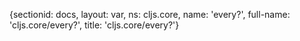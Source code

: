 {sectionid: docs, layout: var, ns: cljs.core, name: 'every?', full-name: 'cljs.core/every?',
  title: 'cljs.core/every?'}
